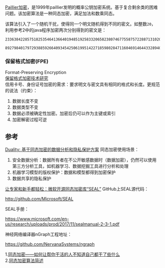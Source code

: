 [Paillier加密](https://baike.baidu.com/item/Paillier%E5%8A%A0%E5%AF%86/20388831?fr=aladdin)，是1999年paillier发明的概率公钥加密系统。基于复合剩余类的困难问题。该加密算法是一种同态加密，满足加法和数乘同态。

该算法引入了一个随机干扰，使得同一个明文随机得到不同的密文。如整数`20`，利用参考2中的java程序加密两次分别得到的密文是：
```
2336384228575182535464136640194851925833206582380746775587572288713102061168541418346372156393688929318793675258366921633325432902948664913130724903884357640346100566793499686890956748197958296786151310567176595824481153063654367032546976833098474304662791089540661692935752835503084292440182368425570026954
```
```
89279840179729388592664093454250619951422718598028471160469146443328940066634670213168578157564831951927937927280147823425990611105752786455029229439663271317531753030143458208941244274469053680436705676696626416304379788876085368160123721202300950279926942930756268377117052589778853707056980672460227823852
```
### 保留格式加密(FPE)
Format-Preserving Encryption  
[保留格式加密技术研究](https://wenku.baidu.com/view/940c1ae8aeaad1f346933fe0.html)  
信用卡号、身份证号加密的需求：要求明文与密文具有相同的格式和长度。更规范的说法（约束）：
1. 数据长度不变  
2. 数据类型不变  
3. 数据必须被确定性加密。加密后仍可以作为主键或索引  
4. 加密解密过程可逆  







## 参考
[Duality: 基于同态加密的数据分析和隐私保护方案](http://blog.nsfocus.net/rsa2019-duality-data-analysis-privacy-protection-scheme-based-homomorphic-encryption/)
同态加密使用场景：
1. 安全数据分析：数据所有者在不公开敏感数据时（数据加密），仍然可以使用第三方分析工具，如机器学习、数据挖掘工具进行分析和处理  
2. 机器学习模型的版权保护：数据和模型都得到加密保护  
3. 数据共享的隐私保护

[让专家和新手都轻松：微软开源同态加密库“SEAL”](http://www.sohu.com/a/287435485_490113)
GitHub上SEAL源代码：

http://github.com/Microsoft/SEAL

SEAL手册：

https://www.microsoft.com/en-us/research/uploads/prod/2017/11/sealmanual-2-3-1.pdf

神经网络编译器nGraph工程地址：

https://github.com/NervanaSystems/ngraph

1.[同态加密——如何让帮你干活的人不知道自己都干了些什么](https://zhuanlan.zhihu.com/p/31822335)  
2.[同态加密算法简述](https://blog.csdn.net/jason_cuijiahui/article/details/79121702)
